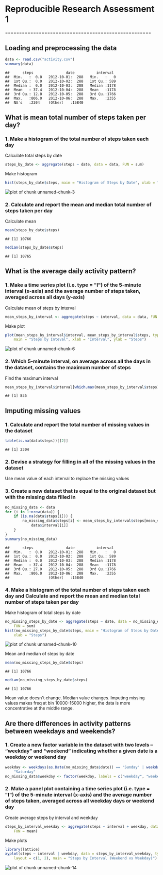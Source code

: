 # Reproducible Research Assessment 1
====================================================


## Loading and preprocessing the data


```r
data <- read.csv("activity.csv")
summary(data)
```

```
##      steps               date          interval   
##  Min.   :  0.0   2012-10-01:  288   Min.   :   0  
##  1st Qu.:  0.0   2012-10-02:  288   1st Qu.: 589  
##  Median :  0.0   2012-10-03:  288   Median :1178  
##  Mean   : 37.4   2012-10-04:  288   Mean   :1178  
##  3rd Qu.: 12.0   2012-10-05:  288   3rd Qu.:1766  
##  Max.   :806.0   2012-10-06:  288   Max.   :2355  
##  NA's   :2304    (Other)   :15840
```


## What is mean total number of steps taken per day?

### 1. Make a histogram of the total number of steps taken each day

Calculate total steps by date

```r
steps_by_date <- aggregate(steps ~ date, data = data, FUN = sum)
```


Make histogram

```r
hist(steps_by_date$steps, main = "Histogram of Steps by Date", xlab = "Steps")
```

![plot of chunk unnamed-chunk-3](figure/unnamed-chunk-3.png) 


### 2. Calculate and report the mean and median total number of steps taken per day

Calculate mean

```r
mean(steps_by_date$steps)
```

```
## [1] 10766
```

```r
median(steps_by_date$steps)
```

```
## [1] 10765
```


## What is the average daily activity pattern?

### 1. Make a time series plot (i.e. type = "l") of the 5-minute interval (x-axis) and the average number of steps taken, averaged across all days (y-axis)

Calculate mean of steps by interval

```r
mean_steps_by_interval <- aggregate(steps ~ interval, data = data, FUN = mean)
```


Make plot

```r
plot(mean_steps_by_interval$interval, mean_steps_by_interval$steps, type = "l", 
    main = "Steps by Inteval", xlab = "Interval", ylab = "Steps")
```

![plot of chunk unnamed-chunk-6](figure/unnamed-chunk-6.png) 


### 2. Which 5-minute interval, on average across all the days in the dataset, contains the maximum number of steps

Find the maximum interval

```r
mean_steps_by_interval$interval[which.max(mean_steps_by_interval$steps)]
```

```
## [1] 835
```


## Imputing missing values

### 1. Calculate and report the total number of missing values in the dataset


```r
table(is.na(data$steps))[[2]]
```

```
## [1] 2304
```


### 2. Devise a strategy for filling in all of the missing values in the dataset

Use mean value of each interval to replace the missing values

### 3. Create a new dataset that is equal to the original dataset but with the missing data filled in


```r
no_missing_data <- data
for (i in 1:nrow(data)) {
    if (is.na(data$steps[i])) {
        no_missing_data$steps[i] <- mean_steps_by_interval$steps[mean_steps_by_interval$interval == 
            data$interval[i]]
    }
}
summary(no_missing_data)
```

```
##      steps               date          interval   
##  Min.   :  0.0   2012-10-01:  288   Min.   :   0  
##  1st Qu.:  0.0   2012-10-02:  288   1st Qu.: 589  
##  Median :  0.0   2012-10-03:  288   Median :1178  
##  Mean   : 37.4   2012-10-04:  288   Mean   :1178  
##  3rd Qu.: 27.0   2012-10-05:  288   3rd Qu.:1766  
##  Max.   :806.0   2012-10-06:  288   Max.   :2355  
##                  (Other)   :15840
```


### 4. Make a histogram of the total number of steps taken each day and Calculate and report the mean and median total number of steps taken per day

Make histogram of total steps by date

```r
no_missing_steps_by_date <- aggregate(steps ~ date, data = no_missing_data, 
    FUN = sum)
hist(no_missing_steps_by_date$steps, main = "Histogram of Steps by Date after imputing missing values", 
    xlab = "Steps")
```

![plot of chunk unnamed-chunk-10](figure/unnamed-chunk-10.png) 


Mean and median of steps by date

```r
mean(no_missing_steps_by_date$steps)
```

```
## [1] 10766
```

```r
median(no_missing_steps_by_date$steps)
```

```
## [1] 10766
```


Mean value doesn't change. 
Median value changes. 
Imputing missing values makes freq at bin 10000-15000 higher, the data is more concentrative at the middle range.

## Are there differences in activity patterns between weekdays and weekends?

### 1. Create a new factor variable in the dataset with two levels – “weekday” and “weekend” indicating whether a given date is a weekday or weekend day


```r
weekday <- weekdays(as.Date(no_missing_data$date)) == "Sunday" | weekdays(as.Date(no_missing_data$date)) == 
    "Saturday"
no_missing_data$weekday <- factor(weekday, labels = c("weekday", "weekend"))
```


### 2. Make a panel plot containing a time series plot (i.e. type = "l") of the 5-minute interval (x-axis) and the average number of steps taken, averaged across all weekday days or weekend day

Create average steps by interval and weekday

```r
steps_by_interval_weekday <- aggregate(steps ~ interval + weekday, data = no_missing_data, 
    FUN = mean)
```


Make plots

```r
library(lattice)
xyplot(steps ~ interval | weekday, data = steps_by_interval_weekday, type = "l", 
    layout = c(1, 2), main = "Steps by Interval (Weekend vs Weekday)")
```

![plot of chunk unnamed-chunk-14](figure/unnamed-chunk-14.png) 

